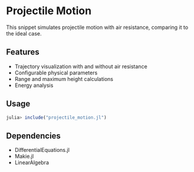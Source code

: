 # Projectile Motion

This snippet simulates projectile motion with air resistance, comparing it to the ideal case.

## Features
- Trajectory visualization with and without air resistance
- Configurable physical parameters
- Range and maximum height calculations
- Energy analysis

## Usage
```julia
julia> include("projectile_motion.jl")
```

## Dependencies
- DifferentialEquations.jl
- Makie.jl
- LinearAlgebra 